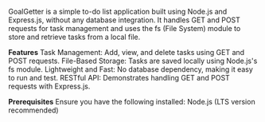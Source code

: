 GoalGetter is a simple to-do list application built using Node.js and Express.js, without any database integration. It handles GET and POST requests for task management and uses the fs (File System) module to store and retrieve tasks from a local file.

**Features**
Task Management: Add, view, and delete tasks using GET and POST requests.
File-Based Storage: Tasks are saved locally using Node.js's fs module.
Lightweight and Fast: No database dependency, making it easy to run and test.
RESTful API: Demonstrates handling GET and POST requests with Express.js.

**Prerequisites**
Ensure you have the following installed:
Node.js (LTS version recommended)
